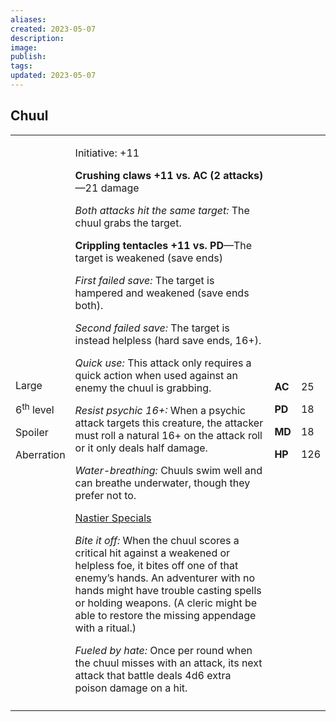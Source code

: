 ```yaml
---
aliases: 
created: 2023-05-07
description: 
image: 
publish: 
tags: 
updated: 2023-05-07
---
```


## Chuul

<table>
<colgroup>
<col style="width: 16%" />
<col style="width: 71%" />
<col style="width: 5%" />
<col style="width: 6%" />
</colgroup>
<tbody>
<tr class="odd">
<td><p>Large</p>
<p>6<sup>th</sup> level</p>
<p>Spoiler</p>
<p>Aberration</p></td>
<td><p>Initiative: +11</p>
<p><strong>Crushing claws +11 vs. AC (2 attacks)</strong>—21 damage</p>
<p><em>Both attacks hit the same target:</em> The chuul grabs the
target.</p>
<p><strong>Crippling tentacles +11 vs. PD</strong>—The target is
weakened (save ends)</p>
<p><em>First failed save:</em> The target is hampered and weakened (save
ends both).</p>
<p><em>Second failed save:</em> The target is instead helpless (hard
save ends, 16+).</p>
<p><em>Quick use:</em> This attack only requires a quick action when
used against an enemy the chuul is grabbing.</p>
<p><em>Resist psychic 16+:</em> When a psychic attack targets this
creature, the attacker must roll a natural 16+ on the attack roll or it
only deals half damage.</p>
<p><em>Water-breathing:</em> Chuuls swim well and can breathe
underwater, though they prefer not to.</p>
<p><u>Nastier Specials</u></p>
<p><em>Bite it off:</em> When the chuul scores a critical hit against a
weakened or helpless foe, it bites off one of that enemy’s hands. An
adventurer with no hands might have trouble casting spells or holding
weapons. (A cleric might be able to restore the missing appendage with a
ritual.)</p>
<p><em>Fueled by hate:</em> Once per round when the chuul misses with an
attack, its next attack that battle deals 4d6 extra poison damage on a
hit.</p></td>
<td><p><strong>AC</strong></p>
<p><strong>PD</strong></p>
<p><strong>MD</strong></p>
<p><strong>HP</strong></p></td>
<td><p>25</p>
<p>18</p>
<p>18</p>
<p>126</p></td>
</tr>
<tr class="even">
<td></td>
<td></td>
<td></td>
<td></td>
</tr>
</tbody>
</table>

